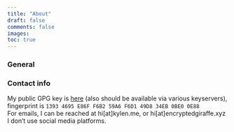 ```yaml
---
title: "About"
draft: false
comments: false
images:
toc: true
---
```


### General



### Contact info

My public GPG key is [here](/key.asc) (also should be available via various keyservers), fingerprint is `1393 4695 E86F F6B2 59A6 F6D1 49D8 34EB 0BE0 0E88`  
For emails, I can be reached at hi[at]kylen.me, or hi[at]encryptedgiraffe.xyz  
I don’t use social media platforms.  
